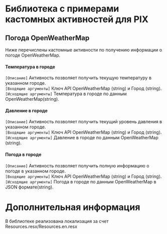 # Библиотека с примерами кастомных активностей для PIX #

## Погода OpenWeatherMap ##
Ниже перечислены кастомные активности по получению информации о погоде OpenWeatherMap.

#### Температура в городе ####
```[Описание]``` Активность позволяет получить текущую температуру в указанном городе.<br>
```[Входящие аргументы]``` Ключ API OpenWeatherMap (string) и Город (string).<br>
```[Исходящие аргументы]``` Температура в городе по данным OpenWeatherMap(string).

#### Давление в городе ####
```[Описание]``` Активность позволяет получить текущий уровень давления в указанном городе.<br>
```[Входящие аргументы]``` Ключ API OpenWeatherMap (string) и Город (string).<br>
```[Исходящие аргументы]``` Давление в городе по данным OpenWeatherMap (string).

#### Погода в городе ####
```[Описание]``` Активность позволяет получить полную информацию о погоде в указанном городе.<br>
```[Входящие аргументы]``` Ключ API OpenWeatherMap (string) и Город (string).<br>
```[Исходящие аргументы]``` Погода в городе по данным OpenWeatherMap в JSON формате(string).

# Дополнительная информация #
В библиотеке реализована локализация за счет Resources.resx/Resources.en.resx
